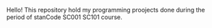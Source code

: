 Hello! 
This repository hold my programming proojects done during the period of stanCode SC001 SC101 course. 
